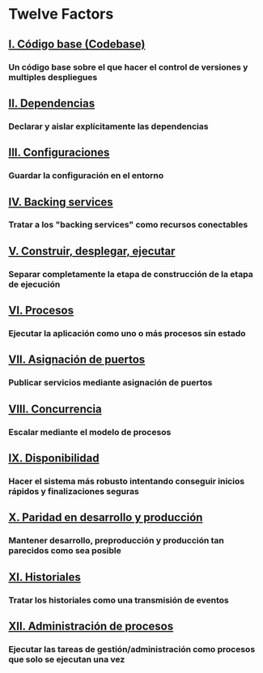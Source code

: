 Twelve Factors
==============

## [I. Código base (Codebase)](./codebase)
### Un código base sobre el que hacer el control de versiones y multiples despliegues

## [II. Dependencias](./dependencies)
### Declarar y aislar explícitamente las dependencias

## [III. Configuraciones](./config)
### Guardar la configuración en el entorno

## [IV. Backing services](./backing-services)
### Tratar a los "backing services" como recursos conectables

## [V. Construir, desplegar, ejecutar](./build-release-run)
### Separar completamente la etapa de construcción de la etapa de ejecución

## [VI. Procesos](./processes)
### Ejecutar la aplicación como uno o más procesos sin estado

## [VII. Asignación de puertos](./port-binding)
### Publicar servicios mediante asignación de puertos

## [VIII. Concurrencia](./concurrency)
### Escalar mediante el modelo de procesos

## [IX. Disponibilidad](./disposability)
### Hacer el sistema más robusto intentando conseguir inicios rápidos y finalizaciones seguras

## [X. Paridad en desarrollo y producción](./dev-prod-parity)
### Mantener desarrollo, preproducción y producción tan parecidos como sea posible

## [XI. Historiales](./logs)
### Tratar los historiales como una transmisión de eventos

## [XII. Administración de procesos](./admin-processes)
### Ejecutar las tareas de gestión/administración como procesos que solo se ejecutan una vez
